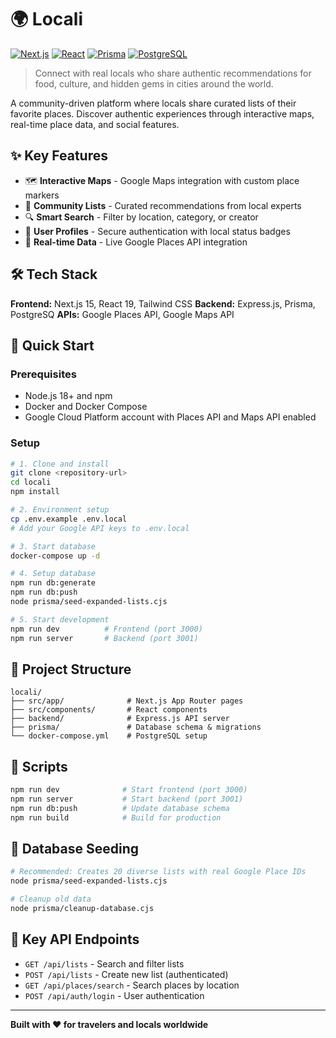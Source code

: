 # 🌍 Locali

[![Next.js](https://img.shields.io/badge/Next.js-15.2.3-black?style=for-the-badge&logo=next.js)](https://nextjs.org/)
[![React](https://img.shields.io/badge/React-19.0.0-blue?style=for-the-badge&logo=react)](https://reactjs.org/)
[![Prisma](https://img.shields.io/badge/Prisma-6.13.0-2D3748?style=for-the-badge&logo=prisma)](https://prisma.io/)
[![PostgreSQL](https://img.shields.io/badge/PostgreSQL-15-316192?style=for-the-badge&logo=postgresql)](https://postgresql.org/)

> Connect with real locals who share authentic recommendations for food, culture, and hidden gems in cities around the world.

A community-driven platform where locals share curated lists of their favorite places. Discover authentic experiences through interactive maps, real-time place data, and social features.

## ✨ Key Features

- 🗺️ **Interactive Maps** - Google Maps integration with custom place markers
- 👥 **Community Lists** - Curated recommendations from local experts  
- 🔍 **Smart Search** - Filter by location, category, or creator
- 🔐 **User Profiles** - Secure authentication with local status badges
- 📱 **Real-time Data** - Live Google Places API integration

## 🛠️ Tech Stack

**Frontend:** Next.js 15, React 19, Tailwind CSS
**Backend:** Express.js, Prisma, PostgreSQ
**APIs:** Google Places API, Google Maps API

## 🚀 Quick Start

### Prerequisites
- Node.js 18+ and npm
- Docker and Docker Compose
- Google Cloud Platform account with Places API and Maps API enabled

### Setup
```bash
# 1. Clone and install
git clone <repository-url>
cd locali
npm install

# 2. Environment setup
cp .env.example .env.local
# Add your Google API keys to .env.local

# 3. Start database
docker-compose up -d

# 4. Setup database
npm run db:generate
npm run db:push
node prisma/seed-expanded-lists.cjs

# 5. Start development
npm run dev          # Frontend (port 3000)
npm run server       # Backend (port 3001)
```

## 📁 Project Structure

```
locali/
├── src/app/              # Next.js App Router pages
├── src/components/       # React components
├── backend/              # Express.js API server
├── prisma/               # Database schema & migrations
└── docker-compose.yml    # PostgreSQL setup
```

## 🔧 Scripts

```bash
npm run dev              # Start frontend (port 3000)
npm run server           # Start backend (port 3001)
npm run db:push          # Update database schema
npm run build            # Build for production
```

## 🌱 Database Seeding

```bash
# Recommended: Creates 20 diverse lists with real Google Place IDs
node prisma/seed-expanded-lists.cjs

# Cleanup old data
node prisma/cleanup-database.cjs
```

## 🔑 Key API Endpoints

- `GET /api/lists` - Search and filter lists
- `POST /api/lists` - Create new list (authenticated)
- `GET /api/places/search` - Search places by location
- `POST /api/auth/login` - User authentication

---

**Built with ❤️ for travelers and locals worldwide**
